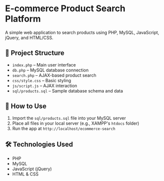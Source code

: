 # E-commerce Product Search Platform

A simple web application to search products using PHP, MySQL, JavaScript, jQuery, and HTML/CSS.

## 📁 Project Structure

- `index.php` – Main user interface
- `db.php` – MySQL database connection
- `search.php` – AJAX-based product search
- `css/style.css` – Basic styling
- `js/script.js` – AJAX interaction
- `sql/products.sql` – Sample database schema and data

## 🚀 How to Use

1. Import the `sql/products.sql` file into your MySQL server
2. Place all files in your local server (e.g., XAMPP's `htdocs` folder)
3. Run the app at `http://localhost/ecommerce-search`

## 🛠 Technologies Used

- PHP
- MySQL
- JavaScript (jQuery)
- HTML & CSS
